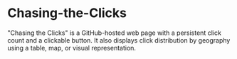 # Chasing-the-Clicks
"Chasing the Clicks" is a GitHub-hosted web page with a persistent click count and a clickable button. It also displays click distribution by geography using a table, map, or visual representation.
